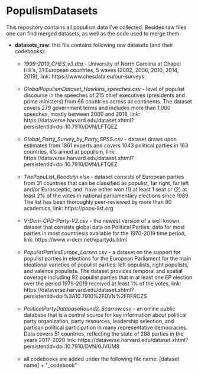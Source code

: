 # PopulismDatasets
This repository contains all populism data I've collected. Besides raw files one can find merged datasets, as well as the code used to merge them.


- <b>datasets_raw</b>: this file contains following raw datasets (and their codebooks):
  <ul>
  <br><li><i>1999-2019_CHES_v3.dta</i> - University of North Carolina at Chapel Hill's, 31 European countries, 5 waves (2002, 2006, 2010, 2014, 2019), link: https://www.chesdata.eu/our-surveys </li>
  <br><li><i>GlobalPopulismDataset_Hawkins_speeches.csv</i> - level of populist discourse in the speeches of 215 chief executives (presidents and prime ministers) from 66 countries across all continents. The dataset covers 279 government terms and includes more than 1,000 speeches, mostly between 2000 and 2018, link: https://dataverse.harvard.edu/dataset.xhtml?persistentId=doi:10.7910/DVN/LFTQEZ </li>
  <br><li><i>Global_Party_Survey_by_Party_SPSS.csv</i> - dataset draws upon estimates from 1861 experts and covers 1043 political parties in 163 countries, it's aimed at populism, link: https://dataverse.harvard.edu/dataset.xhtml?persistentId=doi:10.7910/DVN/LFTQEZ </li>
  <br><li><i>ThePopuList_Rooduijn.xlsx</i> - dataset consists of European parties from 31 countries that can be classified as populist, far right, far left and/or Eurosceptic, and: have either won (1) at least 1 seat or (2) at least 2% of the votes in national parliamentary elections since 1989. The list has been thoroughly peer-reviewed by more than 80 academics, link: https://popu-list.org </li>
  <br><li><i>V-Dem-CPD-Party-V2.csv</i> - the newest version of a well known dataset that consists global data on Political Parties; data for most parties in most countriesis available for the 1970-2019 time period, link: https://www.v-dem.net/vpartyds.html</li>
  <br><li><i>PopulistPartiesEurope_Larsen.csv</i> - a dataset on the support for populist parties in elections for the European Parliament for the main ideational varieties of populist parties: left populists, right populists, and valence populists. The dataset provides temporal and spatial coverage including 92 populist parties that in at least one EP election over the period 1979-2019 received at least 1% of the votes, link: https://dataverse.harvard.edu/dataset.xhtml?persistentId=doi%3A10.7910%2FDVN%2FRFRCZS</li>
    <br><li><i>PoliticalPartyDatabaseRound2_Scarrow.csv</i> - an online public database that is a central source for key information about political party organization, party resources, leadership selection, and partisan political participation in many representative democracies. Data covers 51 countries, reflecting the state of 288 parties in the years 2017-2020 link: https://dataverse.harvard.edu/dataset.xhtml?persistentId=doi:10.7910/DVN/0JVUM8</li>
  <br><li>all codebooks are added under the following file name: [dataset name] + "_codebook"</li>
  </ul>
